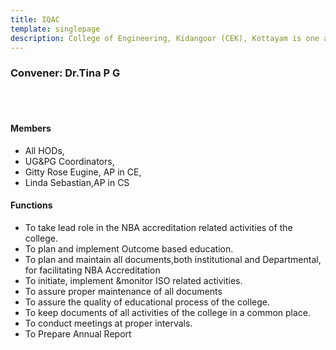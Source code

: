 ```yaml
---
title: IQAC
template: singlepage
description: College of Engineering, Kidangoor (CEK), Kottayam is one among the premier institutions in the state. The college is governed by the Co-operative Academy of Professional Education established by the Government of Kerala. The admissions are based on the rank obtained by the students in the State Entrance examinations and functioning of the college is according to the rules and regulations formulated by the Government of Kerala.
---
```


### **Convener:** Dr.Tina P G
<br>
<br>

#### Members

- All HODs,
- UG&PG Coordinators,
- Gitty Rose Eugine, AP in CE,
- Linda Sebastian,AP in CS

#### Functions

- To take lead role in the NBA accreditation related activities of the college.
- To plan and implement Outcome based education.
- To plan and maintain all documents,both institutional and Departmental, for facilitating NBA Accreditation
- To initiate, implement &monitor ISO related activities.
- To assure proper maintenance of all documents
- To assure the quality of educational process of the college.
- To keep documents of all activities of the college in a common place.
- To conduct meetings at proper intervals.
- To Prepare Annual Report
